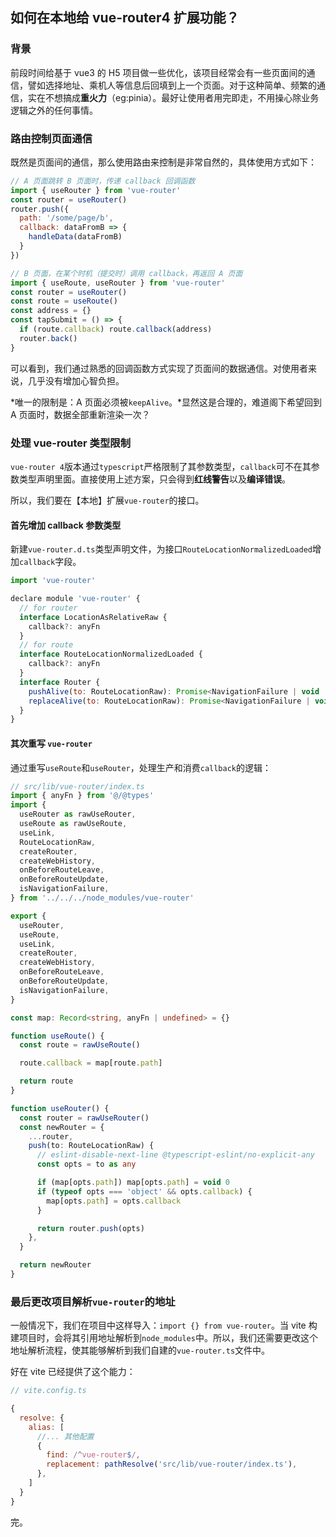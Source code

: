 ## 如何在本地给 vue-router4 扩展功能？

### 背景
前段时间给基于 vue3 的 H5 项目做一些优化，该项目经常会有一些页面间的通信，譬如选择地址、乘机人等信息后回填到上一个页面。对于这种简单、频繁的通信，实在不想搞成**重火力**（eg:pinia）。最好让使用者用完即走，不用操心除业务逻辑之外的任何事情。

### 路由控制页面通信
既然是页面间的通信，那么使用路由来控制是非常自然的，具体使用方式如下：
````js
// A 页面跳转 B 页面时，传递 callback 回调函数
import { useRouter } from 'vue-router'
const router = useRouter()
router.push({
  path: '/some/page/b',
  callback: dataFromB => {
    handleData(dataFromB)
  }
})

// B 页面，在某个时机（提交时）调用 callback，再返回 A 页面
import { useRoute, useRouter } from 'vue-router'
const router = useRouter()
const route = useRoute()
const address = {}
const tapSubmit = () => {
  if (route.callback) route.callback(address)
  router.back()
}
````
可以看到，我们通过熟悉的回调函数方式实现了页面间的数据通信。对使用者来说，几乎没有增加心智负担。

*唯一的限制是：A 页面必须被`keepAlive`。*显然这是合理的，难道阁下希望回到 A 页面时，数据全部重新渲染一次？

### 处理 vue-router 类型限制
`vue-router 4`版本通过`typescript`严格限制了其参数类型，`callback`可不在其参数类型声明里面。直接使用上述方案，只会得到**红线警告**以及**编译错误**。

所以，我们要在【本地】扩展`vue-router`的接口。

#### 首先增加 callback 参数类型
新建`vue-router.d.ts`类型声明文件，为接口`RouteLocationNormalizedLoaded`增加`callback`字段。
```js
import 'vue-router'

declare module 'vue-router' {
  // for router
  interface LocationAsRelativeRaw {
    callback?: anyFn
  }
  // for route
  interface RouteLocationNormalizedLoaded {
    callback?: anyFn
  }
  interface Router {
    pushAlive(to: RouteLocationRaw): Promise<NavigationFailure | void | undefined>
    replaceAlive(to: RouteLocationRaw): Promise<NavigationFailure | void | undefined>
  }
}

```

#### 其次重写 `vue-router`
通过重写`useRoute`和`useRouter`，处理生产和消费`callback`的逻辑：

```ts
// src/lib/vue-router/index.ts
import { anyFn } from '@/@types'
import {
  useRouter as rawUseRouter,
  useRoute as rawUseRoute,
  useLink,
  RouteLocationRaw,
  createRouter,
  createWebHistory,
  onBeforeRouteLeave,
  onBeforeRouteUpdate,
  isNavigationFailure,
} from '../../../node_modules/vue-router'

export {
  useRouter,
  useRoute,
  useLink,
  createRouter,
  createWebHistory,
  onBeforeRouteLeave,
  onBeforeRouteUpdate,
  isNavigationFailure,
}

const map: Record<string, anyFn | undefined> = {}

function useRoute() {
  const route = rawUseRoute()

  route.callback = map[route.path]

  return route
}

function useRouter() {
  const router = rawUseRouter()
  const newRouter = {
    ...router,
    push(to: RouteLocationRaw) {
      // eslint-disable-next-line @typescript-eslint/no-explicit-any
      const opts = to as any

      if (map[opts.path]) map[opts.path] = void 0
      if (typeof opts === 'object' && opts.callback) {
        map[opts.path] = opts.callback
      }

      return router.push(opts)
    },
  }

  return newRouter
}

```

### 最后更改项目解析`vue-router`的地址
一般情况下，我们在项目中这样导入：`import {} from vue-router`。当 vite 构建项目时，会将其引用地址解析到`node_modules`中。所以，我们还需要更改这个地址解析流程，使其能够解析到我们自建的`vue-router.ts`文件中。

好在 vite 已经提供了这个能力：
```js
// vite.config.ts

{
  resolve: {
    alias: [
      //... 其他配置
      {
        find: /^vue-router$/,
        replacement: pathResolve('src/lib/vue-router/index.ts'),
      },
    ]
  }
}

```

完。